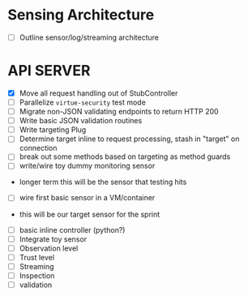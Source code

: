 
# Sensing Architecture

 - [ ] Outline sensor/log/streaming architecture
 
# API SERVER

 - [x] Move all request handling out of StubController
 - [ ] Parallelize `virtue-security` test mode
 - [ ] Migrate non-JSON validating endpoints to return HTTP 200
 - [ ] Write basic JSON validation routines
 - [ ] Write targeting Plug
  - [ ] Determine target inline to request processing, stash in "target" on connection
  - [ ] break out some methods based on targeting as method guards
 - [ ] write/wire toy dummy monitoring sensor
  - longer term this will be the sensor that testing hits
 - [ ] wire first basic sensor in a VM/container
  - this will be our target sensor for the sprint
  - [ ] basic inline controller (python?)
 - [ ] Integrate toy sensor
  - [ ] Observation level
  - [ ] Trust level
  - [ ] Streaming
  - [ ] Inspection
  - [ ] validation